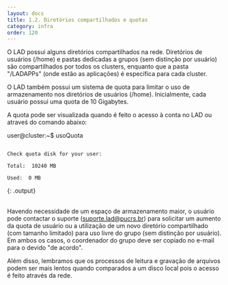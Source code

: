 ```yaml
---
layout: docs
title: 1.2. Diretórios compartilhados e quotas
category: infra
order: 120
---
```


O LAD possui alguns diretórios compartilhados na rede. Diretórios de usuários (/home) e pastas dedicadas a grupos (sem distinção por usuário) são compartilhados por todos os clusters, enquanto que a pasta "/LADAPPs" (onde estão as aplicações) é específica para cada cluster.

O LAD também possui um sistema de quota para limitar o uso de armazenamento nos diretórios de usuários (/home). Inicialmente, cada usuário possui uma quota de 10 Gigabytes.

A quota pode ser visualizada quando é feito o acesso à conta no LAD ou atraveś do comando abaixo:
<div class="code">
    user@cluster:~$ usoQuota
</div>

~~~
    
Check quota disk for your user:

Total:  10240 MB

Used:  0 MB
~~~
{: .output}

\
Havendo necessidade de um espaço de armazenamento maior, o usuário pode contactar o suporte (suporte.lad@pucrs.br) para solicitar um aumento da quota de usuário ou a utilização de um novo diretório compartilhado (com tamanho limitado) para uso livre do grupo (sem distinção por usuário). Em ambos os casos, o coordenador do grupo deve ser copiado no e-mail para o devido "de acordo".

Além disso, lembramos que os processos de leitura e gravação de arquivos podem ser mais lentos quando comparados a um disco local pois o acesso é feito através da rede.